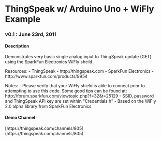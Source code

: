 #  ThingSpeak w/ Arduino Uno + WiFly Example
### v0.1 : June 23rd, 2011

#### Description
<p>
  Demonstrates very basic single analog input to ThingSpeak update (GET) using the
  SparkFun Electronics WiFly sheild.
</p>

<p>
  Resources:
    - ThingSpeak            - http://thingspeak.com
    - SparkFun Electronics  - http://www.sparkfun.com/products/9954
</p>

<p> 
  Notes:
    - Please verify that your WiFly shield is able to connect prior to attempting to use this code.
      Some good tips can be found at: http://forum.sparkfun.com/viewtopic.php?f=32&t=25129
    - SSID, password and ThingSpeak API key are set within "Credentials.h"
    - Based on the WiFly 2.0 alpha library from SparkFun Electronics
</p>

#### Demo Channel
<p>
	[https://thingspeak.com/channels/805](https://thingspeak.com/channels/805)
</p>